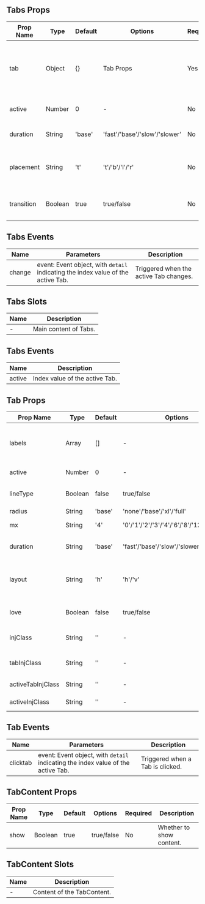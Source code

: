 ## Tabs Props

| Prop Name  | Type    | Default | Options                       | Required | Description                                                         |
| ---------- | ------- | ------- | ----------------------------- | -------- | ------------------------------------------------------------------- |
| tab        | Object  | {}      | Tab Props                     | Yes      | Pass in the Tab Props, which applies to the internal Tab component. |
| active     | Number  | 0       | -                             | No       | Index value of the active Tab.                                      |
| duration   | String  | 'base'  | 'fast'/'base'/'slow'/'slower' | No       | Transition animation speed.                                         |
| placement  | String  | 't'     | 't'/'b'/'l'/'r'               | No       | Tab position corresponds to duration in Tab Props.                  |
| transition | Boolean | true    | true/false                    | No       | Whether to use transition animations.                               |

## Tabs Events

| Name   | Parameters                                                                       | Description                            |
| ------ | -------------------------------------------------------------------------------- | -------------------------------------- |
| change | event: Event object, with `detail` indicating the index value of the active Tab. | Triggered when the active Tab changes. |

## Tabs Slots

| Name | Description           |
| ---- | --------------------- |
| -    | Main content of Tabs. |

## Tabs Events

| Name   | Description                    |
| ------ | ------------------------------ |
| active | Index value of the active Tab. |

## Tab Props

| Prop Name         | Type    | Default | Options                                    | Required | Description                                                              |
| ----------------- | ------- | ------- | ------------------------------------------ | -------- | ------------------------------------------------------------------------ |
| labels            | Array   | []      | -                                          | Yes      | An array of tab content, consisting of text and Icon Props.              |
| active            | Number  | 0       | -                                          | No       | Index value of the active Tab.                                           |
| lineType          | Boolean | false   | true/false                                 | No       | Whether to use linear style.                                             |
| radius            | String  | 'base'  | 'none'/'base'/'xl'/'full'                  | No       | Corner style.                                                            |
| mx                | String  | '4'     | '0'/'1'/'2'/'3'/'4'/'6'/'8'/'12'/'16'/'20' | No       | Horizontal margin.                                                       |
| duration          | String  | 'base'  | 'fast'/'base'/'slow'/'slower'              | No       | Transition animation speed.                                              |
| layout            | String  | 'h'     | 'h'/'v'                                    | No       | Horizontal or vertical layout, corresponding to placement in Tabs Props. |
| love              | Boolean | false   | true/false                                 | No       | Whether to enable Love Edition.                                          |
| injClass          | String  | ''      | -                                          | No       | Inject CSS to wrap the Tabs.                                             |
| tabInjClass       | String  | ''      | -                                          | No       | Inject CSS for individual Tabs.                                          |
| activeTabInjClass | String  | ''      | -                                          | No       | Inject CSS for active Tab.                                               |
| activeInjClass    | String  | ''      | -                                          | No       | Inject CSS for indicator.                                                |

## Tab Events

| Name     | Parameters                                                                       | Description                      |
| -------- | -------------------------------------------------------------------------------- | -------------------------------- |
| clicktab | event: Event object, with `detail` indicating the index value of the active Tab. | Triggered when a Tab is clicked. |

## TabContent Props

| Prop Name | Type    | Default | Options    | Required | Description              |
| --------- | ------- | ------- | ---------- | -------- | ------------------------ |
| show      | Boolean | true    | true/false | No       | Whether to show content. |

## TabContent Slots

| Name | Description                |
| ---- | -------------------------- |
| -    | Content of the TabContent. |
